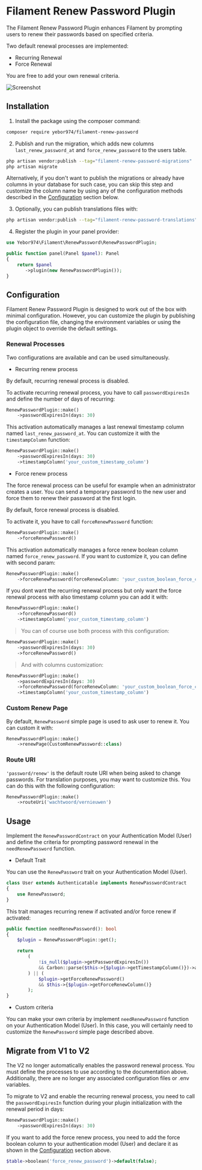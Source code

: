 # Filament Renew Password Plugin

The Filament Renew Password Plugin enhances Filament by prompting users to renew their passwords based on specified criteria.

Two default renewal processes are implemented:
- Recurring Renewal
- Force Renewal

You are free to add your own renewal criteria.

![Screenshot](https://julienboyer.re/assets/github/filament-renew-password/screenshot_1.png)

## Installation

1. Install the package using the composer command:

```bash
composer require yebor974/filament-renew-password
```

2. Publish and run the migration, which adds new columns `last_renew_password_at` and `force_renew_password` to the users table.

```bash
php artisan vendor:publish --tag="filament-renew-password-migrations"
php artisan migrate
```

Alternatively, if you don't want to publish the migrations or already have columns in your database for such case, you can skip this step and customize the column name by using any of the configuration methods described in the [Configuration](#configuration) section below.

3. Optionally, you can publish translations files with:
```bash
php artisan vendor:publish --tag="filament-renew-password-translations"
```

4. Register the plugin in your panel provider:

```php
use Yebor974\Filament\RenewPassword\RenewPasswordPlugin;

public function panel(Panel $panel): Panel
{
    return $panel
       ->plugin(new RenewPasswordPlugin());
}
```

## Configuration
Filament Renew Password Plugin is designed to work out of the box with minimal configuration. However, you can customize the plugin by publishing the configuration file, changing the environment variables or using the plugin object to override the default settings.

### Renewal Processes

Two configurations are available and can be used simultaneously.

- Recurring renew process

By default, recurring renewal process is disabled.

To activate recurring renewal process, you have to call `passwordExpiresIn` and define the number of days of recurring:
```php
RenewPasswordPlugin::make()
    ->passwordExpiresIn(days: 30)
```

This activation automatically manages a last renewal timestamp column named `last_renew_password_at`. You can customize it with the `timestampColumn` function:

```php
RenewPasswordPlugin::make()
    ->passwordExpiresIn(days: 30)
    ->timestampColumn('your_custom_timestamp_column')
```

- Force renew process

The force renewal process can be useful for example when an administrator creates a user. You can send a temporary password to the new user and force them to renew their password at the first login.

By default, force renewal process is disabled.

To activate it, you have to call `forceRenewPassword` function:
```php
RenewPasswordPlugin::make()
    ->forceRenewPassword()
```

This activation automatically manages a force renew boolean column named `force_renew_password`. If you want to customize it, you can define with second param:
```php
RenewPasswordPlugin::make()
    ->forceRenewPassword(forceRenewColumn: 'your_custom_boolean_force_column')
```

If you dont want the recurring renewal process but only want the force renewal process with also timestamp column you can add it with:
```php
RenewPasswordPlugin::make()
    ->forceRenewPassword()
    ->timestampColumn('your_custom_timestamp_column')
```

> You can of course use both process with this configuration:
```php
RenewPasswordPlugin::make()
    ->passwordExpiresIn(days: 30)
    ->forceRenewPassword()
```

> And with columns customization:
```php
RenewPasswordPlugin::make()
    ->passwordExpiresIn(days: 30)
    ->forceRenewPassword(forceRenewColumn: 'your_custom_boolean_force_column')
    ->timestampColumn('your_custom_timestamp_column')
```

### Custom Renew Page

By default, `RenewPassword` simple page is used to ask user to renew it. You can custom it with:
```php
RenewPasswordPlugin::make()
    ->renewPage(CustomRenewPassword::class)
```

### Route URI

`'password/renew'` is the default route URI when being asked to change passwords. For translation purposes, you may want to customize this. You can do this with the following configuration:
```php
RenewPasswordPlugin::make()
    ->routeUri('wachtwoord/vernieuwen')
```

## Usage

Implement the `RenewPasswordContract` on your Authentication Model (User) and define the criteria for prompting password renewal in the `needRenewPassword` function.

- Default Trait

You can use the `RenewPassword` trait on your Authentication Model (User).

```php
class User extends Authenticatable implements RenewPasswordContract
{
    use RenewPassword;
}
```

This trait manages recurring renew if activated and/or force renew if activated:
```php
public function needRenewPassword(): bool
{
    $plugin = RenewPasswordPlugin::get();

    return
        (
            !is_null($plugin->getPasswordExpiresIn())
            && Carbon::parse($this->{$plugin->getTimestampColumn()})->addDays($plugin->getPasswordExpiresIn()) < now()
        ) || (
            $plugin->getForceRenewPassword()
            && $this->{$plugin->getForceRenewColumn()}
        );
}
```

- Custom criteria

You can make your own criteria by implement `needRenewPassword` function on your Authentication Model (User).
In this case, you will certainly need to customize the `RenewPassword` simple page described above.

## Migrate from V1 to V2

The V2 no longer automatically enables the password renewal process. You must define the processes to use according to the documentation above. 
Additionally, there are no longer any associated configuration files or .env variables.

To migrate to V2 and enable the recurring renewal process, you need to call the `passwordExpiresIn` function during your plugin initialization with the renewal period in days:
```php
RenewPasswordPlugin::make()
    ->passwordExpiresIn(days: 30)
```

If you want to add the force renew process, you need to add the force boolean column to your authentication model (User) 
and declare it as shown in the [Configuration](#configuration) section above.
```php
$table->boolean('force_renew_password')->default(false);
```